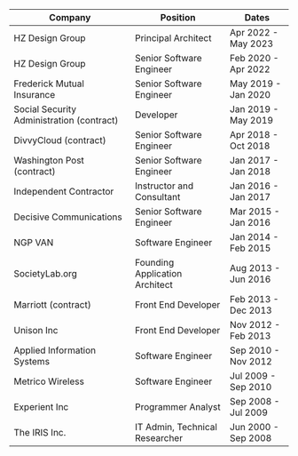 | Company                                       | Position                       | Dates               |
| --------------------------------------------- | ------------------------------ | ------------------- |
| HZ Design Group                               | Principal Architect            | Apr 2022 - May 2023 |
| HZ Design Group                               | Senior Software Engineer       | Feb 2020 - Apr 2022 |
| Frederick Mutual Insurance                    | Senior Software Engineer       | May 2019 - Jan 2020 |
| Social Security Administration     (contract) | Developer                      | Jan 2019 - May 2019 |
| DivvyCloud                         (contract) | Senior Software Engineer       | Apr 2018 - Oct 2018 |
| Washington Post                    (contract) | Senior Software Engineer       | Jan 2017 - Jan 2018 |
| Independent Contractor                        | Instructor and Consultant      | Jan 2016 - Jan 2017 |
| Decisive Communications                       | Senior Software Engineer       | Mar 2015 - Jan 2016 |
| NGP VAN                                       | Software Engineer              | Jan 2014 - Feb 2015 |
| SocietyLab.org                                | Founding Application Architect | Aug 2013 - Jun 2016 |
| Marriott                           (contract) | Front End Developer            | Feb 2013 - Dec 2013 |
| Unison Inc                                    | Front End Developer            | Nov 2012 - Feb 2013 |
| Applied Information Systems                   | Software Engineer              | Sep 2010 - Nov 2012 |
| Metrico Wireless                              | Software Engineer              | Jul 2009 - Sep 2010 |
| Experient Inc                                 | Programmer Analyst             | Sep 2008 - Jul 2009 |
| The IRIS Inc.                                 | IT Admin, Technical Researcher | Jun 2000 - Sep 2008 |